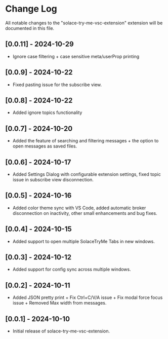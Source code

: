 # Change Log

All notable changes to the "solace-try-me-vsc-extension" extension will be documented in this file.

## [0.0.11] - 2024-10-29
- Ignore case filtering + case sensitive meta/userProp printing

## [0.0.9] - 2024-10-22
- Fixed pasting issue for the subscribe view.

## [0.0.8] - 2024-10-22
- Added ignore topics functionality

## [0.0.7] - 2024-10-20
- Added the feature of searching and filtering messages + the option to open messages as saved files.

## [0.0.6] - 2024-10-17
- Added Settings Dialog with configurable extension settings, fixed topic issue in subscribe view disconnection.

## [0.0.5] - 2024-10-16
- Added color theme sync with VS Code, added automatic broker disconnection on inactivity, other small enhancements and bug fixes.

## [0.0.4] - 2024-10-15
- Added support to open multiple SolaceTryMe Tabs in new windows.

## [0.0.3] - 2024-10-12
- Added support for config sync across multiple windows.

## [0.0.2] - 2024-10-11
- Added JSON pretty print + Fix Ctrl+C/V/A issue + Fix modal force focus issue + Removed Max width from messages.

## [0.0.1] - 2024-10-10
- Initial release of solace-try-me-vsc-extension.